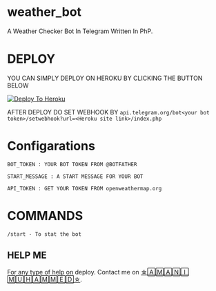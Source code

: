 # weather_bot
A Weather  Checker Bot In Telegram Written In PhP.

# DEPLOY
YOU CAN SIMPLY DEPLOY ON HEROKU BY CLICKING THE BUTTON BELOW

[![Deploy To Heroku](https://www.herokucdn.com/deploy/button.svg)](https://heroku.com/deploy?template=https://github.com/amanimuhammed/Weather_bot/tree/main)

AFTER DEPLOY DO SET WEBHOOK BY ``api.telegram.org/bot<your bot token>/setwebhook?url=<Heroku site link>/index.php``

# Configarations

``BOT_TOKEN : YOUR BOT TOKEN FROM @BOTFATHER``

``START_MESSAGE : A START MESSAGE FOR YOUR BOT``

``API_TOKEN : GET YOUR TOKEN FROM openweathermap.org``

# COMMANDS

``/start - To stat the bot``

## HELP ME

For any type of help on deploy. Contact me on [☆🄰🄼🄰🄽🄸 🄼🅄🄷🄰🄼🄼🄴🄳☆](https://t.me/Amani_m_h_d).


